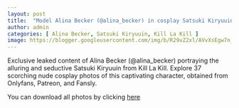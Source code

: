 ```yaml
---
layout: post
title:  "Model Alina Becker (@alina_becker) in cosplay Satsuki Kiryuuin from Kill La Kill - 37 leaked photos from Onlyfans, Patreon, and Fansly"
author: admin
categories: [ Alina Becker, Satsuki Kiryuuin, Kill La Kill ]
image: https://blogger.googleusercontent.com/img/b/R29vZ2xl/AVvXsEgw7n_H03zIj091ZSzcOKvLIuVSyJmpVjr0ulf0SnFRJD9OHvMmqyi32d4gHe2eCFVfcPgnuLD2shz6npl_dm43-AZjDBuCcQ4oYTVgk2jv2DctdQrCb0TGjcBscC8O4Jdd_v6chmW1sLbKi4l3muE6qykIwYsCE5ZMwungXdFNIIIUiSZ2v4GdX6fyIjo/s1600/01.webp
---
```


Exclusive leaked content of Alina Becker (@alina_becker) portraying the alluring and seductive Satsuki Kiryuuin from Kill La Kill. Explore 37 scorching nude cosplay photos of this captivating character, obtained from Onlyfans, Patreon, and Fansly.

<p>You can download all photos by clicking <a href="http://ouo.io/qs/OzRuKBTK?s=https://www.mediafire.com/file/85mxeyyjuyfb12k/Model+Alina+Becker+(@alina_becker)+in+cosplay+Satsuki+Kiryuuin+from+Kill+La+Kill+-+37+leaked+photos+from+Onlyfans,+Patreon,+and+Fansly.rar/file">here</a></p>

<div class="separator" style="clear: both;"><a href="https://blogger.googleusercontent.com/img/b/R29vZ2xl/AVvXsEgw7n_H03zIj091ZSzcOKvLIuVSyJmpVjr0ulf0SnFRJD9OHvMmqyi32d4gHe2eCFVfcPgnuLD2shz6npl_dm43-AZjDBuCcQ4oYTVgk2jv2DctdQrCb0TGjcBscC8O4Jdd_v6chmW1sLbKi4l3muE6qykIwYsCE5ZMwungXdFNIIIUiSZ2v4GdX6fyIjo/s1600/01.webp" style="display: block; padding: 1em 0; text-align: center; "><img alt="" border="0" data-original-height="1921" data-original-width="1280" src="https://blogger.googleusercontent.com/img/b/R29vZ2xl/AVvXsEgw7n_H03zIj091ZSzcOKvLIuVSyJmpVjr0ulf0SnFRJD9OHvMmqyi32d4gHe2eCFVfcPgnuLD2shz6npl_dm43-AZjDBuCcQ4oYTVgk2jv2DctdQrCb0TGjcBscC8O4Jdd_v6chmW1sLbKi4l3muE6qykIwYsCE5ZMwungXdFNIIIUiSZ2v4GdX6fyIjo/s1600/01.webp"/></a></div><div class="separator" style="clear: both;"><a href="https://blogger.googleusercontent.com/img/b/R29vZ2xl/AVvXsEjo86112G_eRMwGxsG72W28SBCOFpJxX6zW8h5jKqk2dEE7ZFKCy4q04w2GnfRSG48L4RWCuR8Rym-vEn3kCPjZPHWBOHAQtIlfCG25gb0m5vDjtiixBaQd037oO7qoj7wNo4yUxnwCjmAwAJ3nE6ZIEPcGnFwWK0U6UxmaxEQkC7DUEPURiEt55wmAF0Q/s1600/02.webp" style="display: block; padding: 1em 0; text-align: center; "><img alt="" border="0" data-original-height="1921" data-original-width="1280" src="https://blogger.googleusercontent.com/img/b/R29vZ2xl/AVvXsEjo86112G_eRMwGxsG72W28SBCOFpJxX6zW8h5jKqk2dEE7ZFKCy4q04w2GnfRSG48L4RWCuR8Rym-vEn3kCPjZPHWBOHAQtIlfCG25gb0m5vDjtiixBaQd037oO7qoj7wNo4yUxnwCjmAwAJ3nE6ZIEPcGnFwWK0U6UxmaxEQkC7DUEPURiEt55wmAF0Q/s1600/02.webp"/></a></div><div class="separator" style="clear: both;"><a href="https://blogger.googleusercontent.com/img/b/R29vZ2xl/AVvXsEitiN3xEnN4sbkqlJFZslw05x-0lGv_yfZk7SGWRGID9m1OSxL9IHuxbr-QdCOyWthl4XReMmqcO62K_6E2jdL5OLlhMCmG16YS04wV6fHvez05-5Zp7cgSY8ZvCDiIsoFGL5AbdRvK_0Y_3P37-QlGE-NrSWbJ_MoGdrNgXTJ5FoSGQYPGrdPT-oIkPPI/s1600/03.webp" style="display: block; padding: 1em 0; text-align: center; "><img alt="" border="0" data-original-height="1921" data-original-width="1280" src="https://blogger.googleusercontent.com/img/b/R29vZ2xl/AVvXsEitiN3xEnN4sbkqlJFZslw05x-0lGv_yfZk7SGWRGID9m1OSxL9IHuxbr-QdCOyWthl4XReMmqcO62K_6E2jdL5OLlhMCmG16YS04wV6fHvez05-5Zp7cgSY8ZvCDiIsoFGL5AbdRvK_0Y_3P37-QlGE-NrSWbJ_MoGdrNgXTJ5FoSGQYPGrdPT-oIkPPI/s1600/03.webp"/></a></div><div class="separator" style="clear: both;"><a href="https://blogger.googleusercontent.com/img/b/R29vZ2xl/AVvXsEgYBjzgjKz_LWfi5q725VJjMRKbQYyYKmEOSHZiCVCW10GF1WWhSpedRVv-pCBXATdg_pv6ObjA8DZco8f9m4YPB-2iUI_L0hhPYhYZvgx-5ieFiZZF0IcbMLrHOkffCsSE9RtTgXYhstw1_CmkVBXAYxoP_nuATet8vW5phYTmbG_xoQlCWD_PnVjxaj0/s1600/04.webp" style="display: block; padding: 1em 0; text-align: center; "><img alt="" border="0" data-original-height="1921" data-original-width="1280" src="https://blogger.googleusercontent.com/img/b/R29vZ2xl/AVvXsEgYBjzgjKz_LWfi5q725VJjMRKbQYyYKmEOSHZiCVCW10GF1WWhSpedRVv-pCBXATdg_pv6ObjA8DZco8f9m4YPB-2iUI_L0hhPYhYZvgx-5ieFiZZF0IcbMLrHOkffCsSE9RtTgXYhstw1_CmkVBXAYxoP_nuATet8vW5phYTmbG_xoQlCWD_PnVjxaj0/s1600/04.webp"/></a></div><div class="separator" style="clear: both;"><a href="https://blogger.googleusercontent.com/img/b/R29vZ2xl/AVvXsEhArK4mRcEZLRy0APAcR1YXtReGKDmKiOHm99CCaqBfDAp7kWP28eq5Wl0H8q39o7vPdMjMpALgrM309w7bAeiMZfqGIp-YOtW1OH_yLOEMDBEBp9mWUojXSYi6lLm3PY1R_GHNCFmlGINwG1YAjaDCz_UL0RWg8JTnYMha9T3BAggL39b_t2CZL5o6kOQ/s1600/05.webp" style="display: block; padding: 1em 0; text-align: center; "><img alt="" border="0" data-original-height="1921" data-original-width="1280" src="https://blogger.googleusercontent.com/img/b/R29vZ2xl/AVvXsEhArK4mRcEZLRy0APAcR1YXtReGKDmKiOHm99CCaqBfDAp7kWP28eq5Wl0H8q39o7vPdMjMpALgrM309w7bAeiMZfqGIp-YOtW1OH_yLOEMDBEBp9mWUojXSYi6lLm3PY1R_GHNCFmlGINwG1YAjaDCz_UL0RWg8JTnYMha9T3BAggL39b_t2CZL5o6kOQ/s1600/05.webp"/></a></div><div class="separator" style="clear: both;"><a href="https://blogger.googleusercontent.com/img/b/R29vZ2xl/AVvXsEiy6UeCCH7RAnP3CDD5kI_qT5ZOjMB67fB6FDIrnuqXCwfzqlZ7_JxivtRnN8zrtuSEXpQOKatrr1zRp0SEMvvoiNKsRpbFFsLA2A5JmYtznhx3d_DEazXfyH2A84UBop0wUx345XbMK13acto0tDjVYD56S96GZEbGpQgp0XbI4t4IbJT3nB7BDX2L_A8/s1600/06.webp" style="display: block; padding: 1em 0; text-align: center; "><img alt="" border="0" data-original-height="1921" data-original-width="1280" src="https://blogger.googleusercontent.com/img/b/R29vZ2xl/AVvXsEiy6UeCCH7RAnP3CDD5kI_qT5ZOjMB67fB6FDIrnuqXCwfzqlZ7_JxivtRnN8zrtuSEXpQOKatrr1zRp0SEMvvoiNKsRpbFFsLA2A5JmYtznhx3d_DEazXfyH2A84UBop0wUx345XbMK13acto0tDjVYD56S96GZEbGpQgp0XbI4t4IbJT3nB7BDX2L_A8/s1600/06.webp"/></a></div><div class="separator" style="clear: both;"><a href="https://blogger.googleusercontent.com/img/b/R29vZ2xl/AVvXsEiFq-exz3ymfiy3N0h0Rk-I0ZVHsBsB-GdOBxeGWQ1L2hVblnlnEv6UGNd1TXEhwlvPdvKSuMk0EHAxk-5UE0T3yaNXHV-KkWLwq10K9P6c-v_gdaDeCkb4wKWJmRy0gxIkHyvG4xzzOvml51647lkiXtz0Q7ZlLmSS0_igBFsZ9MltZF03xaZxCfceCG4/s1600/07.webp" style="display: block; padding: 1em 0; text-align: center; "><img alt="" border="0" data-original-height="1921" data-original-width="1280" src="https://blogger.googleusercontent.com/img/b/R29vZ2xl/AVvXsEiFq-exz3ymfiy3N0h0Rk-I0ZVHsBsB-GdOBxeGWQ1L2hVblnlnEv6UGNd1TXEhwlvPdvKSuMk0EHAxk-5UE0T3yaNXHV-KkWLwq10K9P6c-v_gdaDeCkb4wKWJmRy0gxIkHyvG4xzzOvml51647lkiXtz0Q7ZlLmSS0_igBFsZ9MltZF03xaZxCfceCG4/s1600/07.webp"/></a></div><div class="separator" style="clear: both;"><a href="https://blogger.googleusercontent.com/img/b/R29vZ2xl/AVvXsEgeBL4kWcpBnT4QD3jLGHzsT6I14-LFp9xveSypnAZzmrpbfdf4pCVPFlFHKVGY2L8kjuDWhCLr_9jU0lUyF-wRVaBeww19a8MB7oOZxIruiNt_QeEwn9PDBgV2XuiMwTU2MXRi3bzro0XJYbr1Blq1Pkc74dNn3CnbwPp-BHqvYU0_GPjW3wDEZ8mBDMU/s1600/08.webp" style="display: block; padding: 1em 0; text-align: center; "><img alt="" border="0" data-original-height="1921" data-original-width="1280" src="https://blogger.googleusercontent.com/img/b/R29vZ2xl/AVvXsEgeBL4kWcpBnT4QD3jLGHzsT6I14-LFp9xveSypnAZzmrpbfdf4pCVPFlFHKVGY2L8kjuDWhCLr_9jU0lUyF-wRVaBeww19a8MB7oOZxIruiNt_QeEwn9PDBgV2XuiMwTU2MXRi3bzro0XJYbr1Blq1Pkc74dNn3CnbwPp-BHqvYU0_GPjW3wDEZ8mBDMU/s1600/08.webp"/></a></div><div class="separator" style="clear: both;"><a href="https://blogger.googleusercontent.com/img/b/R29vZ2xl/AVvXsEiMD7vIdh0WmmVOQLoOWvAbAAIdPGt44oFhNtGNYLD06tw6En5BI6VwFeUuY9heum9u0c_ZO6YdzJ30k7LkHt2aLqde8ZdCryrQY9enyz5F04JQo27V4zwuU9h_b1Blbp0mbhy6e3eMvRr-PjxacoF9mOTV4OlAblNKnaEIDY-nD6rPLDy31Yc3HYbBX-w/s1600/09.webp" style="display: block; padding: 1em 0; text-align: center; "><img alt="" border="0" data-original-height="1921" data-original-width="1280" src="https://blogger.googleusercontent.com/img/b/R29vZ2xl/AVvXsEiMD7vIdh0WmmVOQLoOWvAbAAIdPGt44oFhNtGNYLD06tw6En5BI6VwFeUuY9heum9u0c_ZO6YdzJ30k7LkHt2aLqde8ZdCryrQY9enyz5F04JQo27V4zwuU9h_b1Blbp0mbhy6e3eMvRr-PjxacoF9mOTV4OlAblNKnaEIDY-nD6rPLDy31Yc3HYbBX-w/s1600/09.webp"/></a></div><div class="separator" style="clear: both;"><a href="https://blogger.googleusercontent.com/img/b/R29vZ2xl/AVvXsEgsYoaleXfWZGFHcJqrt_HTGCQab5oLr0HSyC7VhRTtU9sfNTm41tQtVKu3QBn99Ket5vMo6yMCWxI9eELyvkgIsBtV0DuEjdteTCBB2UTC8BlfXAKovtGyCJrSJu1jCGJgS4aVzOl7XB7Y72W3aRSVP7gmYSY-LexPffrHzRt0JB-BbrEmqnnSHgn7PFI/s1600/10.webp" style="display: block; padding: 1em 0; text-align: center; "><img alt="" border="0" data-original-height="1921" data-original-width="1280" src="https://blogger.googleusercontent.com/img/b/R29vZ2xl/AVvXsEgsYoaleXfWZGFHcJqrt_HTGCQab5oLr0HSyC7VhRTtU9sfNTm41tQtVKu3QBn99Ket5vMo6yMCWxI9eELyvkgIsBtV0DuEjdteTCBB2UTC8BlfXAKovtGyCJrSJu1jCGJgS4aVzOl7XB7Y72W3aRSVP7gmYSY-LexPffrHzRt0JB-BbrEmqnnSHgn7PFI/s1600/10.webp"/></a></div><div class="separator" style="clear: both;"><a href="https://blogger.googleusercontent.com/img/b/R29vZ2xl/AVvXsEioSXpqzBjcbtKna8AKKY3_pZpxwVupX_MQUJQfvtvlXcNGx-55eH1ew5SlnIqniq-eFJwsUTZM8UjU6mS984vlyjqiMay6Bv3DJaQ6i_bkf95C7_tJxI2Pnvh43i0EKSxfZXNP4eiyYZ1BDC_DX4Utjm0klCfGMcRtKdqCdC9yODsV8mj8UWorI07eJYo/s1600/11.webp" style="display: block; padding: 1em 0; text-align: center; "><img alt="" border="0" data-original-height="853" data-original-width="1280" src="https://blogger.googleusercontent.com/img/b/R29vZ2xl/AVvXsEioSXpqzBjcbtKna8AKKY3_pZpxwVupX_MQUJQfvtvlXcNGx-55eH1ew5SlnIqniq-eFJwsUTZM8UjU6mS984vlyjqiMay6Bv3DJaQ6i_bkf95C7_tJxI2Pnvh43i0EKSxfZXNP4eiyYZ1BDC_DX4Utjm0klCfGMcRtKdqCdC9yODsV8mj8UWorI07eJYo/s1600/11.webp"/></a></div><div class="separator" style="clear: both;"><a href="https://blogger.googleusercontent.com/img/b/R29vZ2xl/AVvXsEjjz1RfFYLzHZWkBTxJJniq_gNy55xLvPbYUYioAuTwik4vvWejzd_Lpvh9bX3s8Edus3UsQImtr9L3viA6kjqRCiG1nYvR8Uk-c_z08ftMPaf3_Yp42N0ZnffA-jJx4lh1pOxmw7eAXY3yDhTHoHAAAI943Y-j1JM02X8j_6bRp_uXBhti4tqkioGI04I/s1600/12.webp" style="display: block; padding: 1em 0; text-align: center; "><img alt="" border="0" data-original-height="1921" data-original-width="1280" src="https://blogger.googleusercontent.com/img/b/R29vZ2xl/AVvXsEjjz1RfFYLzHZWkBTxJJniq_gNy55xLvPbYUYioAuTwik4vvWejzd_Lpvh9bX3s8Edus3UsQImtr9L3viA6kjqRCiG1nYvR8Uk-c_z08ftMPaf3_Yp42N0ZnffA-jJx4lh1pOxmw7eAXY3yDhTHoHAAAI943Y-j1JM02X8j_6bRp_uXBhti4tqkioGI04I/s1600/12.webp"/></a></div><div class="separator" style="clear: both;"><a href="https://blogger.googleusercontent.com/img/b/R29vZ2xl/AVvXsEj4Fxs3ujA6tV3CMcFu856DVDLMN23lJFDKDs548ZHUwsLi9Nt0mmHNMUpl6n-K-oR5pt-GtwyTXteo9zwtadAhtPXYICKSRvdZuM21s6X0uBBkRO51fNv6CYfINSMqD3chfWhUAe-2G7gq0Z-gm5PMnrnIqnG2AUlSfjyUnYV3-TjCq1FtbrXcCdA8ZxE/s1600/13.webp" style="display: block; padding: 1em 0; text-align: center; "><img alt="" border="0" data-original-height="1921" data-original-width="1280" src="https://blogger.googleusercontent.com/img/b/R29vZ2xl/AVvXsEj4Fxs3ujA6tV3CMcFu856DVDLMN23lJFDKDs548ZHUwsLi9Nt0mmHNMUpl6n-K-oR5pt-GtwyTXteo9zwtadAhtPXYICKSRvdZuM21s6X0uBBkRO51fNv6CYfINSMqD3chfWhUAe-2G7gq0Z-gm5PMnrnIqnG2AUlSfjyUnYV3-TjCq1FtbrXcCdA8ZxE/s1600/13.webp"/></a></div><div class="separator" style="clear: both;"><a href="https://blogger.googleusercontent.com/img/b/R29vZ2xl/AVvXsEilFz9YSgeArPuYdRkpBIFjiI-sTBzPWXv6M6YWwrpZ3vLbsIGL8JV4dHdTpVCN98zd-sdIJx2MJ9AdoO4_vAG60Ff8xVjNPHCT1qiLJQKKNwYcy7fG-DtBWFslXgpGzMoHXZNsHY1kkfVhNs1E3-0ApcmkfF3NYpS0JCXk_F2dmeL4Fu5efeO0BCn7Ejo/s1600/14.webp" style="display: block; padding: 1em 0; text-align: center; "><img alt="" border="0" data-original-height="1921" data-original-width="1280" src="https://blogger.googleusercontent.com/img/b/R29vZ2xl/AVvXsEilFz9YSgeArPuYdRkpBIFjiI-sTBzPWXv6M6YWwrpZ3vLbsIGL8JV4dHdTpVCN98zd-sdIJx2MJ9AdoO4_vAG60Ff8xVjNPHCT1qiLJQKKNwYcy7fG-DtBWFslXgpGzMoHXZNsHY1kkfVhNs1E3-0ApcmkfF3NYpS0JCXk_F2dmeL4Fu5efeO0BCn7Ejo/s1600/14.webp"/></a></div><div class="separator" style="clear: both;"><a href="https://blogger.googleusercontent.com/img/b/R29vZ2xl/AVvXsEg8n8bZfmaDWU97QAQIDre8Ze4qFcMuYkIP45h9DCSJBUzB5G_jy2xhhyg-f5w5ZQflTjSo9YtQSHuW5tHMHHxteaILD7agg6R3aOaXDbyuKyaR3oXorPCuOgW4TP9UK1GatFeVuQLlYW-mgwO-z5IkcYWrq3ac3crME3qF753ZFTdAziDkPYMppBVlW8o/s1600/15.webp" style="display: block; padding: 1em 0; text-align: center; "><img alt="" border="0" data-original-height="1921" data-original-width="1280" src="https://blogger.googleusercontent.com/img/b/R29vZ2xl/AVvXsEg8n8bZfmaDWU97QAQIDre8Ze4qFcMuYkIP45h9DCSJBUzB5G_jy2xhhyg-f5w5ZQflTjSo9YtQSHuW5tHMHHxteaILD7agg6R3aOaXDbyuKyaR3oXorPCuOgW4TP9UK1GatFeVuQLlYW-mgwO-z5IkcYWrq3ac3crME3qF753ZFTdAziDkPYMppBVlW8o/s1600/15.webp"/></a></div><div class="separator" style="clear: both;"><a href="https://blogger.googleusercontent.com/img/b/R29vZ2xl/AVvXsEjngl9jiOmbA_pp67I66du6G_byTXjbRCq8ZM0PbOuTtccSmaN_DlnxR9pCCk5fdHCt07wev69_dq5FJZNwvefFSm2uOS2z5m1Ja1hrN98Lb0CGd5QNMRNxPV66aEsbyC-AtKRquq9bCBpcmucfM65TMMnJXLNana2wA8bWQJbC08-KYnQFSQvc1NTyTl4/s1600/16.webp" style="display: block; padding: 1em 0; text-align: center; "><img alt="" border="0" data-original-height="1921" data-original-width="1280" src="https://blogger.googleusercontent.com/img/b/R29vZ2xl/AVvXsEjngl9jiOmbA_pp67I66du6G_byTXjbRCq8ZM0PbOuTtccSmaN_DlnxR9pCCk5fdHCt07wev69_dq5FJZNwvefFSm2uOS2z5m1Ja1hrN98Lb0CGd5QNMRNxPV66aEsbyC-AtKRquq9bCBpcmucfM65TMMnJXLNana2wA8bWQJbC08-KYnQFSQvc1NTyTl4/s1600/16.webp"/></a></div><div class="separator" style="clear: both;"><a href="https://blogger.googleusercontent.com/img/b/R29vZ2xl/AVvXsEiiqrsBE2dSMRn6Lus805enoyr37xeAchkkOi_yHd6tM_koT_n9iX0OqI-APFpKAdHLEW3sLmLrASjrfFG-ctAlqaYuj28_d32FXbqJ-kKtEa_sh0g1gX5wsQhbI6o6BJt5IJSVx2sL7z8hzKWAAAhAqbIahAsLdzTw-uQXo60sL6d9yKM25KetPrGO8aA/s1600/17.webp" style="display: block; padding: 1em 0; text-align: center; "><img alt="" border="0" data-original-height="1921" data-original-width="1280" src="https://blogger.googleusercontent.com/img/b/R29vZ2xl/AVvXsEiiqrsBE2dSMRn6Lus805enoyr37xeAchkkOi_yHd6tM_koT_n9iX0OqI-APFpKAdHLEW3sLmLrASjrfFG-ctAlqaYuj28_d32FXbqJ-kKtEa_sh0g1gX5wsQhbI6o6BJt5IJSVx2sL7z8hzKWAAAhAqbIahAsLdzTw-uQXo60sL6d9yKM25KetPrGO8aA/s1600/17.webp"/></a></div><div class="separator" style="clear: both;"><a href="https://blogger.googleusercontent.com/img/b/R29vZ2xl/AVvXsEiUiUMeRW3-bfKnxMylPUWtzkLbL3oOCGJtybhAthzlyn615giipJa4_eTftmbytkiEzDCEmreavjtwdhRhDNepcP490ihQEpVsE-tg3HO2la3rA6VvnI5zIk7dNvc6wW6iOzBbq2UuytEhwGkDTKDr7HhtI5tsYdUX4jzbLRAC7_LetjlWCe0kym8hb-I/s1600/18.webp" style="display: block; padding: 1em 0; text-align: center; "><img alt="" border="0" data-original-height="853" data-original-width="1280" src="https://blogger.googleusercontent.com/img/b/R29vZ2xl/AVvXsEiUiUMeRW3-bfKnxMylPUWtzkLbL3oOCGJtybhAthzlyn615giipJa4_eTftmbytkiEzDCEmreavjtwdhRhDNepcP490ihQEpVsE-tg3HO2la3rA6VvnI5zIk7dNvc6wW6iOzBbq2UuytEhwGkDTKDr7HhtI5tsYdUX4jzbLRAC7_LetjlWCe0kym8hb-I/s1600/18.webp"/></a></div><div class="separator" style="clear: both;"><a href="https://blogger.googleusercontent.com/img/b/R29vZ2xl/AVvXsEhbNj2TlCCOYMMM6wiz1LiDgteV9s0nUAgykZtqxiCLwhJweFv-i21o6qOLGm0pN1zPJFedvZ2kQAm1bAJvhlE1l14qFfya-zfbad0Vsc8DwgcxxdWe-e6xISf4GXMIJ2LYejI7JReW7sCFhVVhyphenhyphengVl-Y2sD3ldGgzoEE0aZrDrxQMe25VswtRVViosj0E/s1600/19.webp" style="display: block; padding: 1em 0; text-align: center; "><img alt="" border="0" data-original-height="1921" data-original-width="1280" src="https://blogger.googleusercontent.com/img/b/R29vZ2xl/AVvXsEhbNj2TlCCOYMMM6wiz1LiDgteV9s0nUAgykZtqxiCLwhJweFv-i21o6qOLGm0pN1zPJFedvZ2kQAm1bAJvhlE1l14qFfya-zfbad0Vsc8DwgcxxdWe-e6xISf4GXMIJ2LYejI7JReW7sCFhVVhyphenhyphengVl-Y2sD3ldGgzoEE0aZrDrxQMe25VswtRVViosj0E/s1600/19.webp"/></a></div><div class="separator" style="clear: both;"><a href="https://blogger.googleusercontent.com/img/b/R29vZ2xl/AVvXsEg1tU6BbNfT8wzen4d9OyEjmuod7tdlu1egx_o83cO3pKeeMKw-ma3BB2fh7Iv6SKhzL4vmaGJmF33I6axDy8YL87u4u2pv2J88CtUvG0SqfXhpUGZbw6mOq1xvT5aXFIQiu53UPTFosZVaTYXNRb7mCIdzHjUiawxu1pd3b7mC8HnSv00xtLOS7v0KJcc/s1600/20.webp" style="display: block; padding: 1em 0; text-align: center; "><img alt="" border="0" data-original-height="1921" data-original-width="1280" src="https://blogger.googleusercontent.com/img/b/R29vZ2xl/AVvXsEg1tU6BbNfT8wzen4d9OyEjmuod7tdlu1egx_o83cO3pKeeMKw-ma3BB2fh7Iv6SKhzL4vmaGJmF33I6axDy8YL87u4u2pv2J88CtUvG0SqfXhpUGZbw6mOq1xvT5aXFIQiu53UPTFosZVaTYXNRb7mCIdzHjUiawxu1pd3b7mC8HnSv00xtLOS7v0KJcc/s1600/20.webp"/></a></div><div class="separator" style="clear: both;"><a href="https://blogger.googleusercontent.com/img/b/R29vZ2xl/AVvXsEgARMdeV3IIc_4dWP_lr0gZLHqXCAAnQO2VoOzkREnFA1nh_DMJZMDu7_LCuE7XDSC-twiGBm0fUIbPNbI2jiLZuisIk56TtG9Ci8gMnSIAv05YosXkmu-SRD0dubED78t_uSCd2m9Y2eCQ_Vd7RggdzNe6VnWmAa5arEKCigtGzmN3dnmmGkvkhjd0tlI/s1600/21.webp" style="display: block; padding: 1em 0; text-align: center; "><img alt="" border="0" data-original-height="1921" data-original-width="1280" src="https://blogger.googleusercontent.com/img/b/R29vZ2xl/AVvXsEgARMdeV3IIc_4dWP_lr0gZLHqXCAAnQO2VoOzkREnFA1nh_DMJZMDu7_LCuE7XDSC-twiGBm0fUIbPNbI2jiLZuisIk56TtG9Ci8gMnSIAv05YosXkmu-SRD0dubED78t_uSCd2m9Y2eCQ_Vd7RggdzNe6VnWmAa5arEKCigtGzmN3dnmmGkvkhjd0tlI/s1600/21.webp"/></a></div><div class="separator" style="clear: both;"><a href="https://blogger.googleusercontent.com/img/b/R29vZ2xl/AVvXsEifORyh3TyEZgYndCRHxqfq_MMvKo0s7GcgznRQu_yb7mDTwZ5klK4idSfVcfXGiFUUIt2UgHF19AA25IsDq8YULDGNV4tCSMXd945rD7BC4xvcIthBn1xfWCfIGqVhKH8oWrZtkIg273zjb9fJv2TImUCZnCnye38Al2kquv9N-VeO-P-tf7gzFVF0BoQ/s1600/22.webp" style="display: block; padding: 1em 0; text-align: center; "><img alt="" border="0" data-original-height="1921" data-original-width="1280" src="https://blogger.googleusercontent.com/img/b/R29vZ2xl/AVvXsEifORyh3TyEZgYndCRHxqfq_MMvKo0s7GcgznRQu_yb7mDTwZ5klK4idSfVcfXGiFUUIt2UgHF19AA25IsDq8YULDGNV4tCSMXd945rD7BC4xvcIthBn1xfWCfIGqVhKH8oWrZtkIg273zjb9fJv2TImUCZnCnye38Al2kquv9N-VeO-P-tf7gzFVF0BoQ/s1600/22.webp"/></a></div><div class="separator" style="clear: both;"><a href="https://blogger.googleusercontent.com/img/b/R29vZ2xl/AVvXsEhgBKG5DRAPCLRaj1u7G1yya9OfuK7IrfaGjJP1YjuaQDZjtAhG4WAi_4wvCYYyEbs55OLj20eLyEtEhGIBLAKmmeMHKxZmwUMTapISfyd2ultPlw4MhWWHAFf1MhBd3055_q9kfQTme3aNXLBi9J-TugEnkDKAGC7edjvocQapTpx04Sn1jAmQB6FYKA8/s1600/23.webp" style="display: block; padding: 1em 0; text-align: center; "><img alt="" border="0" data-original-height="1921" data-original-width="1280" src="https://blogger.googleusercontent.com/img/b/R29vZ2xl/AVvXsEhgBKG5DRAPCLRaj1u7G1yya9OfuK7IrfaGjJP1YjuaQDZjtAhG4WAi_4wvCYYyEbs55OLj20eLyEtEhGIBLAKmmeMHKxZmwUMTapISfyd2ultPlw4MhWWHAFf1MhBd3055_q9kfQTme3aNXLBi9J-TugEnkDKAGC7edjvocQapTpx04Sn1jAmQB6FYKA8/s1600/23.webp"/></a></div><div class="separator" style="clear: both;"><a href="https://blogger.googleusercontent.com/img/b/R29vZ2xl/AVvXsEgnaVYz-RR1y5at6tt2vODJ-J3vEQ7448ZzG75paz4HCRb8dd4FH2ssb1URu37iS3rJzjPDEJdZJSBzvWiX_p6OGZp3ozbI8SgmG6nU9TI7mtBlsfNOJFK678N5UActcoqwhmxCcVYwtHeagLFUJQwct90soWJWjoWianfOh47sAvj7ZWGerV7W20w0N8M/s1600/24.webp" style="display: block; padding: 1em 0; text-align: center; "><img alt="" border="0" data-original-height="1921" data-original-width="1280" src="https://blogger.googleusercontent.com/img/b/R29vZ2xl/AVvXsEgnaVYz-RR1y5at6tt2vODJ-J3vEQ7448ZzG75paz4HCRb8dd4FH2ssb1URu37iS3rJzjPDEJdZJSBzvWiX_p6OGZp3ozbI8SgmG6nU9TI7mtBlsfNOJFK678N5UActcoqwhmxCcVYwtHeagLFUJQwct90soWJWjoWianfOh47sAvj7ZWGerV7W20w0N8M/s1600/24.webp"/></a></div><div class="separator" style="clear: both;"><a href="https://blogger.googleusercontent.com/img/b/R29vZ2xl/AVvXsEjtGM3MWVwOLvCSimxy_loNBPalcRuqfEsb2SyzyKbSgyp7DrVjFDHOMDDtqpYI8682BdXSR6JTJXKJLOaWChyM_3_CRoVyqmpvWS-DZUvpnlM8IgJ06JfRro-oEKiw-s-FBZsdX-hjC-h0C0n0X1AAulKJLLjUYuJiNG_HNo2__064wIAyV-mX5lvUZaQ/s1600/25.webp" style="display: block; padding: 1em 0; text-align: center; "><img alt="" border="0" data-original-height="1921" data-original-width="1280" src="https://blogger.googleusercontent.com/img/b/R29vZ2xl/AVvXsEjtGM3MWVwOLvCSimxy_loNBPalcRuqfEsb2SyzyKbSgyp7DrVjFDHOMDDtqpYI8682BdXSR6JTJXKJLOaWChyM_3_CRoVyqmpvWS-DZUvpnlM8IgJ06JfRro-oEKiw-s-FBZsdX-hjC-h0C0n0X1AAulKJLLjUYuJiNG_HNo2__064wIAyV-mX5lvUZaQ/s1600/25.webp"/></a></div><div class="separator" style="clear: both;"><a href="https://blogger.googleusercontent.com/img/b/R29vZ2xl/AVvXsEiA7PzBTyHu-Z9dy0ebDSNWcdd9djIrQ7Fp73QlqM4DS-ol2NO0q9NVX81ljIpfnOX8t9inwyQQzAV_WjPdsfR-9f4vuajO64LswI0_OzQwmqBQFbFQj9B0_MO6FNDm6GN4l6arcevaR6Ln2mgKeISxvRw0xZ691os7Q3W8Vw-7ld751wpD2DqVIZ7Ooz0/s1600/26.webp" style="display: block; padding: 1em 0; text-align: center; "><img alt="" border="0" data-original-height="1921" data-original-width="1280" src="https://blogger.googleusercontent.com/img/b/R29vZ2xl/AVvXsEiA7PzBTyHu-Z9dy0ebDSNWcdd9djIrQ7Fp73QlqM4DS-ol2NO0q9NVX81ljIpfnOX8t9inwyQQzAV_WjPdsfR-9f4vuajO64LswI0_OzQwmqBQFbFQj9B0_MO6FNDm6GN4l6arcevaR6Ln2mgKeISxvRw0xZ691os7Q3W8Vw-7ld751wpD2DqVIZ7Ooz0/s1600/26.webp"/></a></div><div class="separator" style="clear: both;"><a href="https://blogger.googleusercontent.com/img/b/R29vZ2xl/AVvXsEio33wM9JbCT57OdDRVS8doVlnOXz1tlMJHcAiLyqAH7BJrRdVfhe3F4KeHC1Nl3_NNl1d-A2IVDU-fx8lE0bDv2ugP-XUH3r2dgD_fH7oYYFmg9qEelDARgf8AoqCG9I4NjgkQdqtTc56bYFq6zQwCEIZyox4slZH-hVpM_pmZAKUV3vjaDLMtBhpnDq0/s1600/27.webp" style="display: block; padding: 1em 0; text-align: center; "><img alt="" border="0" data-original-height="1921" data-original-width="1280" src="https://blogger.googleusercontent.com/img/b/R29vZ2xl/AVvXsEio33wM9JbCT57OdDRVS8doVlnOXz1tlMJHcAiLyqAH7BJrRdVfhe3F4KeHC1Nl3_NNl1d-A2IVDU-fx8lE0bDv2ugP-XUH3r2dgD_fH7oYYFmg9qEelDARgf8AoqCG9I4NjgkQdqtTc56bYFq6zQwCEIZyox4slZH-hVpM_pmZAKUV3vjaDLMtBhpnDq0/s1600/27.webp"/></a></div><div class="separator" style="clear: both;"><a href="https://blogger.googleusercontent.com/img/b/R29vZ2xl/AVvXsEgWwFnd4qQ4s4z2ncOFYLZpspzXuGcEUhyphenhyphenNF4bZ0oiv2dhjXOtkMl1PsBz8QfE-nMauG3Kwwk5mTuieGeAjUaAmYs4Ge7DFHsrbYond0DcypDrNbhQdhIIrrT1GbKvVsbmn7AJ1XRkFvc0hGc4ETrIbJ3MB0nV5WH3aAeaoxd5coeZpBI31IygNbc4Isss/s1600/28.webp" style="display: block; padding: 1em 0; text-align: center; "><img alt="" border="0" data-original-height="1921" data-original-width="1280" src="https://blogger.googleusercontent.com/img/b/R29vZ2xl/AVvXsEgWwFnd4qQ4s4z2ncOFYLZpspzXuGcEUhyphenhyphenNF4bZ0oiv2dhjXOtkMl1PsBz8QfE-nMauG3Kwwk5mTuieGeAjUaAmYs4Ge7DFHsrbYond0DcypDrNbhQdhIIrrT1GbKvVsbmn7AJ1XRkFvc0hGc4ETrIbJ3MB0nV5WH3aAeaoxd5coeZpBI31IygNbc4Isss/s1600/28.webp"/></a></div><div class="separator" style="clear: both;"><a href="https://blogger.googleusercontent.com/img/b/R29vZ2xl/AVvXsEiNaKoiOLYIXm-2xn3Dt8l_gN_PqA4uHGkjoLnfHK7d2qWBKM81fpbKXytegEnpFN-Xsm5JWOhegR1VOvd90V_-aObYyD9RrwOOcE9gxvr5SnSDjvhyphenhyphenH_04uOoNDablWql8hkR6101JQpSoGE3KYDN3Wkdyjb8hNHcS2ROx5zxqdSuLmypWZlXzjEJNpuk/s1600/29.webp" style="display: block; padding: 1em 0; text-align: center; "><img alt="" border="0" data-original-height="1921" data-original-width="1280" src="https://blogger.googleusercontent.com/img/b/R29vZ2xl/AVvXsEiNaKoiOLYIXm-2xn3Dt8l_gN_PqA4uHGkjoLnfHK7d2qWBKM81fpbKXytegEnpFN-Xsm5JWOhegR1VOvd90V_-aObYyD9RrwOOcE9gxvr5SnSDjvhyphenhyphenH_04uOoNDablWql8hkR6101JQpSoGE3KYDN3Wkdyjb8hNHcS2ROx5zxqdSuLmypWZlXzjEJNpuk/s1600/29.webp"/></a></div><div class="separator" style="clear: both;"><a href="https://blogger.googleusercontent.com/img/b/R29vZ2xl/AVvXsEgJqYU_RuSPqS9lVCl3NXxTyU0RuIqhFVIsn67pD-YbIQ-mNEARLKCVpLTpcst9o8HlVS_3USPlAabLUOC53eMGflcEj52XLcD7xYWNPSUNX86qIKuwHdjwqVN001tBL-PstpKjo1zKRuz69mfP1yayaZZ7PaDF_9dKmKePp-Hd84vkzBhqvEpmG5z49AQ/s1600/30.webp" style="display: block; padding: 1em 0; text-align: center; "><img alt="" border="0" data-original-height="1921" data-original-width="1280" src="https://blogger.googleusercontent.com/img/b/R29vZ2xl/AVvXsEgJqYU_RuSPqS9lVCl3NXxTyU0RuIqhFVIsn67pD-YbIQ-mNEARLKCVpLTpcst9o8HlVS_3USPlAabLUOC53eMGflcEj52XLcD7xYWNPSUNX86qIKuwHdjwqVN001tBL-PstpKjo1zKRuz69mfP1yayaZZ7PaDF_9dKmKePp-Hd84vkzBhqvEpmG5z49AQ/s1600/30.webp"/></a></div><div class="separator" style="clear: both;"><a href="https://blogger.googleusercontent.com/img/b/R29vZ2xl/AVvXsEjAsFXQljCGTHVU34BIL8S3HGiTMRHt9jXxkeKvspSF5r7I28Tfc7cbEujt53nrN9WEeY26paq9WC3G_4KlX1vXI5c75vHbWqsXgJ-JhkTExRrIPk97mgUMEVbib1igYbZt6Fj8p-51fB314QlpMz-rM83l_ite6br0r-5Ehz2R6oRwMpYV7nQxShjFXwM/s1600/31.webp" style="display: block; padding: 1em 0; text-align: center; "><img alt="" border="0" data-original-height="1707" data-original-width="1280" src="https://blogger.googleusercontent.com/img/b/R29vZ2xl/AVvXsEjAsFXQljCGTHVU34BIL8S3HGiTMRHt9jXxkeKvspSF5r7I28Tfc7cbEujt53nrN9WEeY26paq9WC3G_4KlX1vXI5c75vHbWqsXgJ-JhkTExRrIPk97mgUMEVbib1igYbZt6Fj8p-51fB314QlpMz-rM83l_ite6br0r-5Ehz2R6oRwMpYV7nQxShjFXwM/s1600/31.webp"/></a></div><div class="separator" style="clear: both;"><a href="https://blogger.googleusercontent.com/img/b/R29vZ2xl/AVvXsEj4-8gSLDh2rMMJC3H1j7TTfLT8bnftrI1nDkTudPHj8VdJli0jS1eo_yR01uR4z98KytKckdy814_azEt_aPRdsoQtoVt3zq1MG_yt9bCzeRH6VM13OVWmxac7YUiAezGOn2KqHUFdT_OzQzxq0c1-kv2ekjMeQvcPAoAvyz_xPBitECDg3cqgu1OgcBw/s1600/32.webp" style="display: block; padding: 1em 0; text-align: center; "><img alt="" border="0" data-original-height="1707" data-original-width="1280" src="https://blogger.googleusercontent.com/img/b/R29vZ2xl/AVvXsEj4-8gSLDh2rMMJC3H1j7TTfLT8bnftrI1nDkTudPHj8VdJli0jS1eo_yR01uR4z98KytKckdy814_azEt_aPRdsoQtoVt3zq1MG_yt9bCzeRH6VM13OVWmxac7YUiAezGOn2KqHUFdT_OzQzxq0c1-kv2ekjMeQvcPAoAvyz_xPBitECDg3cqgu1OgcBw/s1600/32.webp"/></a></div><div class="separator" style="clear: both;"><a href="https://blogger.googleusercontent.com/img/b/R29vZ2xl/AVvXsEh0-t0IaTukeFgHE74hEmcGMC5UftXFsvC3KXmlmXoFT-GCnqdFtZtM_6ekWXoe-hJFEEwAh3td6CYKNk6vz4mT8kWYK-wPtoQZVl6o40edUS1lPA1hcuwjEcShFDxfMoI9MNYt-nCBeyC7X_5p2LJIdKoeiKpxQ05MbupV7CWkuZMTWJXzuKrxFMqhs18/s1600/33.webp" style="display: block; padding: 1em 0; text-align: center; "><img alt="" border="0" data-original-height="1707" data-original-width="1280" src="https://blogger.googleusercontent.com/img/b/R29vZ2xl/AVvXsEh0-t0IaTukeFgHE74hEmcGMC5UftXFsvC3KXmlmXoFT-GCnqdFtZtM_6ekWXoe-hJFEEwAh3td6CYKNk6vz4mT8kWYK-wPtoQZVl6o40edUS1lPA1hcuwjEcShFDxfMoI9MNYt-nCBeyC7X_5p2LJIdKoeiKpxQ05MbupV7CWkuZMTWJXzuKrxFMqhs18/s1600/33.webp"/></a></div><div class="separator" style="clear: both;"><a href="https://blogger.googleusercontent.com/img/b/R29vZ2xl/AVvXsEh6VsR7IykVrSm658_NqDD8dY35WCuKARQQ25Nh1-WHc_Lgtgz3-pE8W32nSfLFbGW1gEf19KrnuUxbDVS000pyer2sQz3Zp47NegsYrbbJMWwYydjTfB3U7Fxt54Az0UZlWYeKyGMOrx00ppE10qflOfDBWNuXEp6GLlLkrc-lws_BfUxdF3St7nuse5o/s1600/34.webp" style="display: block; padding: 1em 0; text-align: center; "><img alt="" border="0" data-original-height="1707" data-original-width="1280" src="https://blogger.googleusercontent.com/img/b/R29vZ2xl/AVvXsEh6VsR7IykVrSm658_NqDD8dY35WCuKARQQ25Nh1-WHc_Lgtgz3-pE8W32nSfLFbGW1gEf19KrnuUxbDVS000pyer2sQz3Zp47NegsYrbbJMWwYydjTfB3U7Fxt54Az0UZlWYeKyGMOrx00ppE10qflOfDBWNuXEp6GLlLkrc-lws_BfUxdF3St7nuse5o/s1600/34.webp"/></a></div><div class="separator" style="clear: both;"><a href="https://blogger.googleusercontent.com/img/b/R29vZ2xl/AVvXsEhY4NrS0AX0z7bPN2gFBKXIQ4AA64PrKJsOMbcFlj81C7qxFpcqu4ZbEZAIblRp_pz1U7-6xldqlht6rjMaP9rxIfHm_ZvrC8MzdnHbvzMP19ZIQ7gQnuVNCXvTLLdqoOeYcozpIPJZ_Et11nHJDRJnumKKLM2Q9ihxYHYl0SdqEB3X_Iq_dSzcWhfdU5U/s1600/35.webp" style="display: block; padding: 1em 0; text-align: center; "><img alt="" border="0" data-original-height="1707" data-original-width="1280" src="https://blogger.googleusercontent.com/img/b/R29vZ2xl/AVvXsEhY4NrS0AX0z7bPN2gFBKXIQ4AA64PrKJsOMbcFlj81C7qxFpcqu4ZbEZAIblRp_pz1U7-6xldqlht6rjMaP9rxIfHm_ZvrC8MzdnHbvzMP19ZIQ7gQnuVNCXvTLLdqoOeYcozpIPJZ_Et11nHJDRJnumKKLM2Q9ihxYHYl0SdqEB3X_Iq_dSzcWhfdU5U/s1600/35.webp"/></a></div><div class="separator" style="clear: both;"><a href="https://blogger.googleusercontent.com/img/b/R29vZ2xl/AVvXsEhNq1v7MToFoe0hmlRARjj8xOVUZWysZxyU8D_ruLpMYLM-VXJ_o_lLvbm_dgwPkMxJIvuqV50rzXR-4BGW68AYDYyDynr4at_n5btdf2jgS15W0Kd91hyphenhyphenIT0pmS4mfE5m7UZyEheGzNlkooFmk4vSXt_esdGjCYctI32ZnYFtVy0Eg_NbJ8YnUnLcP_2Y/s1600/36.webp" style="display: block; padding: 1em 0; text-align: center; "><img alt="" border="0" data-original-height="1707" data-original-width="1280" src="https://blogger.googleusercontent.com/img/b/R29vZ2xl/AVvXsEhNq1v7MToFoe0hmlRARjj8xOVUZWysZxyU8D_ruLpMYLM-VXJ_o_lLvbm_dgwPkMxJIvuqV50rzXR-4BGW68AYDYyDynr4at_n5btdf2jgS15W0Kd91hyphenhyphenIT0pmS4mfE5m7UZyEheGzNlkooFmk4vSXt_esdGjCYctI32ZnYFtVy0Eg_NbJ8YnUnLcP_2Y/s1600/36.webp"/></a></div><div class="separator" style="clear: both;"><a href="https://blogger.googleusercontent.com/img/b/R29vZ2xl/AVvXsEgKWngNZ_pTeCn8bui0DUIAvmW0PQMkGj_FxigYEDx8WsMG53PycktFGqDnyTN6a72Etee_goy_39I0e3YSJklTK-Bmeov3k6ak-EYKVJyRiNLQ5r91TUMIZpRITT1stWXPIv0gKGO_dcZ-D7zAUo0mw2EjPQ1EpAFJshY044mfgmdq3RPjNJ3Dhq10dVc/s1600/37.webp" style="display: block; padding: 1em 0; text-align: center; "><img alt="" border="0" data-original-height="1707" data-original-width="1280" src="https://blogger.googleusercontent.com/img/b/R29vZ2xl/AVvXsEgKWngNZ_pTeCn8bui0DUIAvmW0PQMkGj_FxigYEDx8WsMG53PycktFGqDnyTN6a72Etee_goy_39I0e3YSJklTK-Bmeov3k6ak-EYKVJyRiNLQ5r91TUMIZpRITT1stWXPIv0gKGO_dcZ-D7zAUo0mw2EjPQ1EpAFJshY044mfgmdq3RPjNJ3Dhq10dVc/s1600/37.webp"/></a></div>